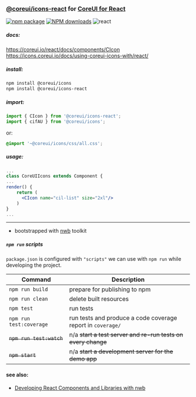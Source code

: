### [@coreui/icons-react](https://coreui.io/) for [CoreUI for React](https://coreui.io/react/)

[![npm package][npm-badge]][npm]
[![NPM downloads][npm-download]][npm]
![react](https://img.shields.io/badge/react-^16.14.0-lightgrey.svg?style=flat-square&logo=react)


[npm-badge]: https://img.shields.io/npm/v/@coreui/icons-react/latest?style=flat-square
[npm]: https://www.npmjs.com/package/@coreui/icons-react
[npm-download]: https://img.shields.io/npm/dm/@coreui/icons-react.svg?style=flat-square

##### docs:
https://coreui.io/react/docs/components/CIcon
https://icons.coreui.io/docs/using-coreui-icons-with/react/

##### install:
```bash
npm install @coreui/icons
npm install @coreui/icons-react
```

##### import: 
```jsx
import { CIcon } from '@coreui/icons-react';
import { cifAU } from '@coreui/icons';
```
or:
```scss
@import '~@coreui/icons/css/all.css';
```

##### usage:
```jsx
...
class CoreUIIcons extends Component {
...
render() {
    return (
      <CIcon name="cil-list" size="2xl"/>
    )
}
...
```

---

- bootstrapped with [nwb](https://github.com/insin/nwb) toolkit

##### `npm run` scripts

`package.json` is configured with `"scripts"` we can use with `npm run` while developing the project.

Command | Description |
--- | ---
`npm run build` | prepare for publishing to npm
`npm run clean` | delete built resources
`npm test` | run tests
`npm run test:coverage` | run tests and produce a code coverage report in `coverage/`
<del>`npm run test:watch`</del> | n/a ~~start a test server and re-run tests on every change~~
<del>`npm start`</del> | n/a ~~start a development server for the demo app~~

#### see also:
- [Developing React Components and Libraries with nwb](https://github.com/insin/nwb/blob/master/docs/guides/ReactComponents.md#developing-react-components-and-libraries-with-nwb)
